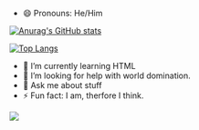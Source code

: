 
- 😄 Pronouns: He/Him

[![Anurag's GitHub stats](https://github-readme-stats.vercel.app/api?username=SireOfBread&show_icons=true&theme=tokyonight)](https://github.com/anuraghazra/github-readme-stats)




[![Top Langs](https://github-readme-stats.vercel.app/api/top-langs/?username=SireOfBread&layout=compact)](https://github.com/anuraghazra/github-readme-stats)


- 🌱 I’m currently learning HTML
- 🤔 I’m looking for help with world domination.
- 💬 Ask me about stuff
- ⚡ Fun fact: I am, therfore I think.

![](https://komarev.com/ghpvc/?username=SireOfBread&color=blueviolet)
